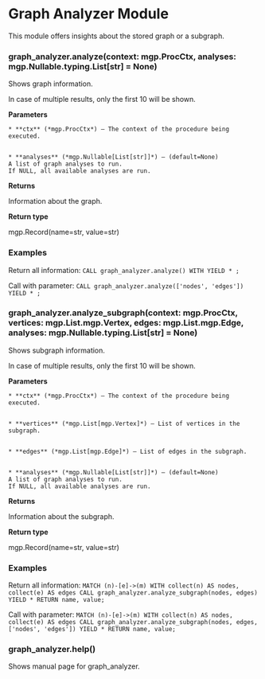 # Graph Analyzer Module

This module offers insights about the stored graph or a subgraph.


### graph_analyzer.analyze(context: mgp.ProcCtx, analyses: mgp.Nullable.typing.List[str] = None)
Shows graph information.

In case of multiple results, only the first 10 will be shown.


**Parameters**

    
    * **ctx** (*mgp.ProcCtx*) – The context of the procedure being executed.


    * **analyses** (*mgp.Nullable[List[str]]*) – (default=None)
    A list of graph analyses to run.
    If NULL, all available analyses are run.



**Returns**

Information about the graph.



**Return type**

mgp.Record(name=str, value=str)


### Examples

Return all information:
`CALL graph_analyzer.analyze() WITH YIELD * ;`

Call with parameter:
`CALL graph_analyzer.analyze(['nodes', 'edges']) YIELD * ;`


### graph_analyzer.analyze_subgraph(context: mgp.ProcCtx, vertices: mgp.List.mgp.Vertex, edges: mgp.List.mgp.Edge, analyses: mgp.Nullable.typing.List[str] = None)
Shows subgraph information.

In case of multiple results, only the first 10 will be shown.


**Parameters**

    
    * **ctx** (*mgp.ProcCtx*) – The context of the procedure being executed.


    * **vertices** (*mgp.List[mgp.Vertex]*) – List of vertices in the subgraph.


    * **edges** (*mgp.List[mgp.Edge]*) – List of edges in the subgraph.


    * **analyses** (*mgp.Nullable[List[str]]*) – (default=None)
    A list of graph analyses to run.
    If NULL, all available analyses are run.



**Returns**

Information about the subgraph.



**Return type**

mgp.Record(name=str, value=str)


### Examples

Return all information:
`MATCH (n)-[e]->(m) WITH
collect(n) AS nodes,
collect(e) AS edges
CALL graph_analyzer.analyze_subgraph(nodes, edges) YIELD *
RETURN name, value;`

Call with parameter:
`MATCH (n)-[e]->(m) WITH
collect(n) AS nodes,
collect(e) AS edges
CALL graph_analyzer.analyze_subgraph(nodes, edges, ['nodes', 'edges'])
YIELD *
RETURN name, value;`


### graph_analyzer.help()
Shows manual page for graph_analyzer.
